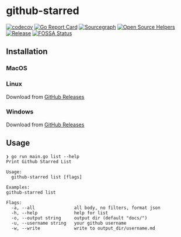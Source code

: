 # github-starred

[![codecov](https://codecov.io/gh/yiranzai/github-starred/branch/master/graph/badge.svg)](https://codecov.io/gh/yiranzai/github-starred)
[![Go Report Card](https://goreportcard.com/badge/github.com/yiranzai/github-starred)](https://goreportcard.com/report/github.com/yiranzai/github-starred)
[![Sourcegraph](https://sourcegraph.com/github.com/yiranzai/github-starred/-/badge.svg)](https://sourcegraph.com/github.com/yiranzai/github-starred?badge)
[![Open Source Helpers](https://www.codetriage.com/yiranzai/github-starred/badges/users.svg)](https://www.codetriage.com/yiranzai/github-starred)
[![Release](https://img.shields.io/github/release/yiranzai/github-starred.svg?style=flat-square)](https://github.com/yiranzai/github-starred/releases)
[![FOSSA Status](https://app.fossa.com/api/projects/git%2Bgithub.com%2Fyiranzai%2Fgithub-starred.svg?type=shield)](https://app.fossa.com/projects/git%2Bgithub.com%2Fyiranzai%2Fgithub-starred?ref=badge_shield)

## Installation

### MacOS

### Linux

Download from [GitHub Releases](https://github.com/yiranzai/github-starred/releases)

### Windows

Download from [GitHub Releases](https://github.com/yiranzai/github-starred/releases)

## Usage

```shell
❯ go run main.go list --help
Print Github Starred List

Usage:
  github-starred list [flags]

Examples:
github-starred list

Flags:
  -a, --all               all body, no filters, format json
  -h, --help              help for list
  -o, --output string     output dir (default "docs/")
  -u, --username string   your github username
  -w, --write             write to output_dir/username.md

```
